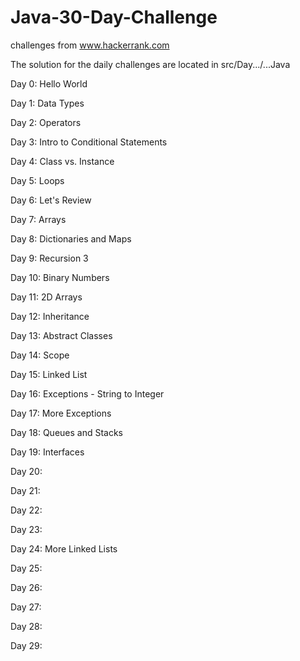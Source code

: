 # Java-30-Day-Challenge
challenges from www.hackerrank.com

The solution for the daily challenges are located in src/Day.../...Java

Day 0: Hello World

Day 1: Data Types

Day 2: Operators

Day 3: Intro to Conditional Statements

Day 4: Class vs. Instance

Day 5: Loops

Day 6: Let's Review

Day 7: Arrays

Day 8: Dictionaries and Maps

Day 9: Recursion 3

Day 10: Binary Numbers

Day 11: 2D Arrays

Day 12: Inheritance

Day 13: Abstract Classes

Day 14: Scope

Day 15: Linked List

Day 16: Exceptions - String to Integer

Day 17: More Exceptions

Day 18: Queues and Stacks

Day 19: Interfaces

Day 20:

Day 21:

Day 22:

Day 23:

Day 24: More Linked Lists

Day 25:

Day 26:

Day 27:

Day 28:

Day 29: